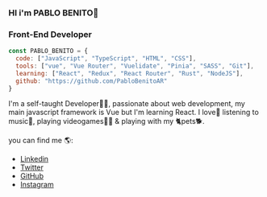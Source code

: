 
### HI i'm PABLO BENITO👋
### Front-End Developer

```js
const PABLO_BENITO = {
  code: ["JavaScript", "TypeScript", "HTML", "CSS"],
  tools: ["vue", "Vue Router", "Vuelidate", "Pinia", "SASS", "Git"],
  learning: ["React", "Redux", "React Router", "Rust", "NodeJS"],
  github: "https://github.com/PabloBenitoAR"
}
```
I'm a self-taught Developer👨‍💻, passionate about web development, my main javascript framework is Vue but I'm learning React. I love💖 listening to music🎵, playing videogames🧟‍♂️ & playing with my 🐈pets🐕.

you can find me 🌎:
- [Linkedin](https://www.linkedin.com/in/pablo-benito-53610b222/)
- [Twitter](https://twitter.com/PlaggbySia)
- [GitHub](https://github.com/PabloBenitoAR)
- [Instagram](https://www.instagram.com/gallade2001/)

